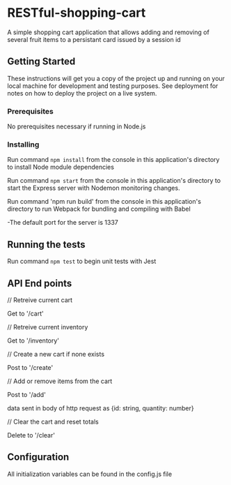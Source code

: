 # RESTful-shopping-cart
A simple shopping cart application that allows adding and removing of several fruit items to a persistant card issued by a session id

## Getting Started

These instructions will get you a copy of the project up and running on your local machine for development and testing purposes. See deployment for notes on how to deploy the project on a live system.



### Prerequisites

No prerequisites necessary if running in Node.js

### Installing

Run command `npm install` from the console in this application's directory to install Node module dependencies

Run command `npm start` from the console in this application's directory to start the Express server with Nodemon monitoring changes.

Run command 'npm run build' from the console in this application's directory to run Webpack for bundling and compiling with Babel

-The default port for the server is 1337

## Running the tests

Run command `npm test` to begin unit tests with Jest

## API End points

// Retreive current cart

  Get to '/cart'

// Retreive current inventory

  Get to '/inventory'

// Create a new cart if none exists

  Post to '/create'

// Add or remove items from the cart

  Post to '/add'

  data sent in body of http request as {id: string, quantity: number}

// Clear the cart and reset totals

  Delete to '/clear'


## Configuration

All initialization variables can be found in the config.js file
